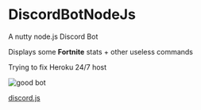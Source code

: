 # DiscordBotNodeJs

A nutty node.js Discord Bot

Displays some **Fortnite** stats + other useless commands

Trying to fix Heroku 24/7 host

![good bot](http://puu.sh/yYCnN/889eb951ec.png)

[discord.js](https://github.com/hydrabolt/discord.js/)
